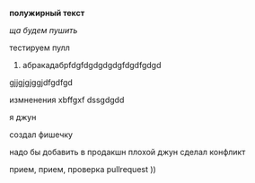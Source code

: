 **полужирный текст**

*ща будем пушить*

тестируем пулл

1. абракадабрfdgfdgdgdgdgfdgdfgdgd

gjjgjgjggjdfgdfgd

измненения
xbffgxf
dssgdgdd 

я джун

создал фишечку

надо бы добавить в продакшн
плохой джун сделал конфликт

прием, прием, проверка pullrequest ))
